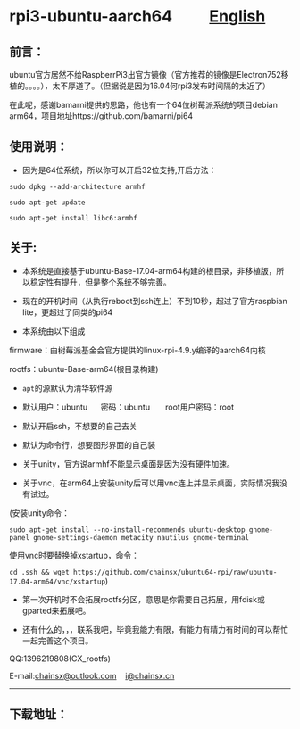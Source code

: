 # rpi3-ubuntu-aarch64          [English](https://github.com/chainsx/ubuntu64-rpi/blob/ubuntu-17.04-arm64/README-EN.md)


## 前言：

ubuntu官方居然不给RaspberrPi3出官方镜像（官方推荐的镜像是Electron752移植的。。。。），太不厚道了。（但据说是因为16.04何rpi3发布时间隔的太近了）


在此呢，感谢bamarni提供的思路，他也有一个64位树莓派系统的项目debian arm64，项目地址https://github.com/bamarni/pi64

## 使用说明：

* 因为是64位系统，所以你可以开启32位支持,开启方法：

`sudo dpkg --add-architecture armhf`

`sudo apt-get update`

`sudo apt-get install libc6:armhf`

## 关于:

* 本系统是直接基于ubuntu-Base-17.04-arm64构建的根目录，非移植版，所以稳定性有提升，但是整个系统不够完善。

* 现在的开机时间（从执行reboot到ssh连上）不到10秒，超过了官方raspbian lite，更超过了同类的pi64

* 本系统由以下组成

firmware：由树莓派基金会官方提供的linux-rpi-4.9.y编译的aarch64内核

rootfs：ubuntu-Base-arm64(根目录构建)

* `apt`的源默认为清华软件源

* 默认用户：ubuntu      密码：ubuntu       root用户密码：root      

* 默认开启ssh，不想要的自己去关

* 默认为命令行，想要图形界面的自己装

* 关于unity，官方说armhf不能显示桌面是因为没有硬件加速。

* 关于vnc，在arm64上安装unity后可以用vnc连上并显示桌面，实际情况我没有试过。

(安装unity命令：

`sudo apt-get install --no-install-recommends ubuntu-desktop gnome-panel gnome-settings-daemon metacity nautilus gnome-terminal`

使用vnc时要替换掉xstartup，命令：

`cd .ssh && wget https://github.com/chainsx/ubuntu64-rpi/raw/ubuntu-17.04-arm64/vnc/xstartup`)

* 第一次开机时不会拓展rootfs分区，意思是你需要自己拓展，用fdisk或gparted来拓展吧。

* 还有什么的，，，联系我吧，毕竟我能力有限，有能力有精力有时间的可以帮忙一起完善这个项目。

QQ:1396219808(CX_rootfs)

E-mail:chainsx@outlook.com    i@chainsx.cn

**********************

## 下载地址：

